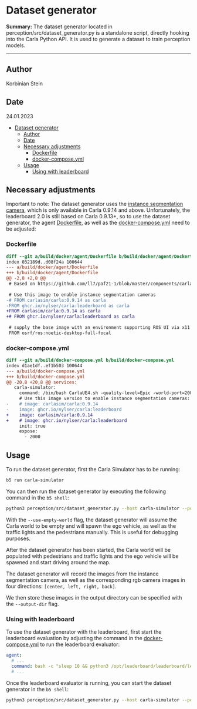 # Dataset generator

**Summary:** The dataset generator located in perception/src/dataset_generator.py is a standalone script, directly
hooking into the Carla Python API. It is used to generate a dataset to train perception models.

---

## Author

Korbinian Stein

## Date

24.01.2023

<!-- TOC -->

* [Dataset generator](#dataset-generator)
  * [Author](#author)
  * [Date](#date)
  * [Necessary adjustments](#necessary-adjustments)
    * [Dockerfile](#dockerfile)
    * [docker-compose.yml](#docker-composeyml)
  * [Usage](#usage)
    * [Using with leaderboard](#using-with-leaderboard)

<!-- TOC -->

## Necessary adjustments

Important to note: The dataset generator uses
the [instance segmentation camera](https://carla.readthedocs.io/en/0.9.14/ref_sensors/#instance-segmentation-camera),
which is only available in Carla 0.9.14 and above.
Unfortunately, the leaderboard 2.0 is still based on Carla 0.9.13+, so to use the dataset generator,
the agent [Dockerfile](../../build/docker/agent/Dockerfile), as well as
the [docker-compose.yml](../../build/docker-compose.yml)
need to be adjusted:

### Dockerfile

```diff
diff --git a/build/docker/agent/Dockerfile b/build/docker/agent/Dockerfile
index 032189d..d08f24a 100644
--- a/build/docker/agent/Dockerfile
+++ b/build/docker/agent/Dockerfile
@@ -2,8 +2,8 @@
 # Based on https://github.com/ll7/paf21-1/blob/master/components/carla_ros_bridge/Dockerfile
 
 # Use this image to enable instance segmentation cameras
-# FROM carlasim/carla:0.9.14 as carla
-FROM ghcr.io/nylser/carla:leaderboard as carla
+FROM carlasim/carla:0.9.14 as carla
+# FROM ghcr.io/nylser/carla:leaderboard as carla
 
 # supply the base image with an environment supporting ROS UI via x11
 FROM osrf/ros:noetic-desktop-full-focal

 ```

### docker-compose.yml

```diff
diff --git a/build/docker-compose.yml b/build/docker-compose.yml
index d1ae1df..ef1b503 100644
--- a/build/docker-compose.yml
+++ b/build/docker-compose.yml
@@ -20,8 +20,8 @@ services:
   carla-simulator:
     command: /bin/bash CarlaUE4.sh -quality-level=Epic -world-port=2000 -resx=800 -resy=600
     # Use this image version to enable instance segmentation cameras: (it does not match the leaderboard version)
-    # image: carlasim/carla:0.9.14
-    image: ghcr.io/nylser/carla:leaderboard
+    image: carlasim/carla:0.9.14
+    # image: ghcr.io/nylser/carla:leaderboard
     init: true
     expose:
       - 2000
```

## Usage

To run the dataset generator, first the Carla Simulator has to be running:

  ```bash
  b5 run carla-simulator
  ```

You can then run the dataset generator by executing the following command in the `b5 shell`:

```bash
python3 perception/src/dataset_generator.py --host carla-simulator --port 2000 --use-empty-world
```

With the `--use-empty-world` flag, the dataset generator will assume the Carla world to be empty and will spawn the ego
vehicle, as well as the traffic lights and the pedestrians manually. This is useful for debugging purposes.

After the dataset generator has been started, the Carla world will be populated with pedestrians and traffic lights and
the ego vehicle will be spawned and start driving around the map.

The dataset generator will record the images from the instance segmentation camera, as well as the corresponding rgb
camera images in four directions: `[center, left, right, back]`.

We then store these images in the output directory can be specified with the `--output-dir`
flag.

### Using with leaderboard

To use the dataset generator with the leaderboard, first start the leaderboard evaluation by adjusting the command in
the
[docker-compose.yml](../../build/docker-compose.yml) to run the leaderboard evaluator:

  ```yaml
  agent:
    # ...
    command: bash -c "sleep 10 && python3 /opt/leaderboard/leaderboard/leaderboard_evaluator.py --debug=0 --routes=/opt/leaderboard/data/routes_devtest.xml --agent=/opt/leaderboard/leaderboard/autoagents/npc_agent.py --host=carla-simulator --track=SENSORS"
    # ...
```

Once the leaderboard evaluator is running, you can start the dataset generator in the `b5 shell`:

```bash
python3 perception/src/dataset_generator.py --host carla-simulator --port 2000
```

